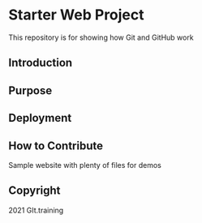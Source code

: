 # Starter Web Project

This repository is for showing how Git and GitHub work
## Introduction

## Purpose

## Deployment 

## How to Contribute

Sample website with plenty of files for demos

## Copyright 

2021 GIt.training